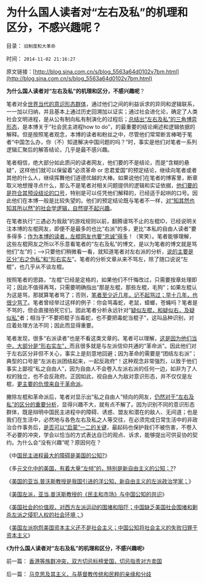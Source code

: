 # 为什么国人读者对“左右及私”的机理和区分，不感兴趣呢？

目录： `旧制度和大革命` 

时间： `2014-11-02 21:16:27` 

原文链接：[http://blog.sina.com.cn/s/blog_5563a64d0102v7bm.html](http://blog.sina.com.cn/s/blog_5563a64d0102v7bm.html)

**为什么国人读者对“左右及私”的机理和区分，不感兴趣呢**？

笔者对全[世界当代的意识形态群体](../../../2014/4/18/全人类的社会体制和意识形态的逻辑转化和关系图.md)，通过他们之间的利益诉求的异同和逻辑联系，一一加以归纳，并且基本上通过历史回溯加以证实；通过社会进化论，确定了人类社会文明进程，是从公有制向私有制演化的过程后；[总结出“左右及私”的三角博弈形态](../../../2014/4/13/三角演义与传统左右派之间的转化，人权成为金标准.md)，是本博关于“社会民主进程how
to
do”，的最重要的结论阐述和逻辑依据的解释。但是按照笔者观念，本博的读者和粉丝之中，尽管他们常常断言棒喝于笔者“中国怎么办，你（不）知道解决中国问题的吗？”时，事实是他们对笔者一系列逻辑汇聚后的解答结论，几乎是最不感兴趣。

笔者相信，绝大部分如此质问的读者网友，他们要的不是结论，而是“含糊的悬疑”，这样他们就可以保留着“必须革命 or
忠君爱国”的预定结论，继续向笔者或者其他的什么人，继续挥舞他们道德优越的大棒。如果说他们在笔者的博客里，断章取义地想搜寻点什么，那么不是笔者对相关问题提供的逻辑和实证依据，[他们要的是符合其预设结论的口号](../../../2013/4/7/预设革命前提的混帐“whyHowTo”成为混蛋的Nuts：.md)，特别是可以任凭他们解释的，已经适于起哄的口号。因此他们在本博一般是比较失望的。他们的预定结论既与笔者不一样，[对“知其然也知其所以然”的社会学逻辑，自然提不起兴趣](../../../2014/4/12/左棍都是不欲知其所以然的革命信仰者.md)。

在笔者执行“三遇必为我敌”的游戏规则以前，翻腾谩骂不止的左棍ID，已经说明关注本博的左棍网友，即便不是最多的也比“右派”的多，更比“本私的自由人读者”要多得多；[作为本博的读者，左棍网友也要“忠诚”得多](../../../2014/4/11/传统道德之“谦虚的义务”，左棍“断言棒喝”有广泛的同情者.md)！（笑笑）。笔者能够理解，这些左棍网友之所以不乐意看笔者的“左右及私”的博文，是以为笔者的博文就是骂他们“左”的；——>只要他们稍微看一看，就知道笔者对左右派的分析，[说的主要是区分“右之伪私”和“形右实左](../../../2011/3/5/（利益沟通学＝敌我识别学）HOWTO.md)”。笔者的分析文章从来不骂左，除了随口说说“左棍”，也几乎从不谈左棍。

按照笔者的思路，“左棍”已经是定格的，如果他们不忏悔改过，只需要按章处理即可；因此不值得再骂，只需要明确指出“那是左棍，那些左棍，毛狗”；如果左棍认为这是骂，那就算笔者骂了；否则，[笔者至少近几年，记不起骂过；早十几年，也很少骂了](../../../2008/9/4/“人之初性本善”之“老于世故”.md)。笔者曾经举过这样的例子：你会骂毒蛇，老鼠，蟑螂，苍蝇吗？笔者是不骂的，但会直接拍死它们。因此笔者分析永远针对“[疑似左棍，和疑似右，及疑似私”](../../../2014/4/1/个人主义者敢于认错，公民社会中“认错”的含义.md)者；相当于“不要把棍子当毒蛇，也不要把毒蛇当棍子”，这叫品种识别，对应着处理方法不同；因此而显得重要。

笔者发现，很多“右派读者”也是不看这类文章的。笔者可以理解，[这是因为他们当中，大部分是“形右实左”，](../../../2009/3/26/他人说话的权力轮不到我们誓死保护.md)而且很多就是与左派信仰共通的“革命派”。因此他们对于左右区分非但不关心，事实上是刻意地回避；因为革命的需要是“团结左右派”；典型的口号是“左派右派团结起来，一起反政府”！这种观念非常强烈，以致于他们事实上鄙视“私之自由人”，因为自由人不会卷入左派右派的任何一边，如非为了人权的独立，也不会反政府。正因如此，视自由人为敌对意识形态，并不仅仅是左棍，[更主要的仇恨来自于革命派](../../../2014/10/23/革命家偏好砍杀无辜的自由人，因为“革命的信仰”被冲击.md)。

撇除左棍和革命派后，笔者对显示出“私之自由人”倾向的网友，[仍然对于“左右及私”的区分的重要分析](../../../2013/11/12/先验概念下的“敌我识别”的客观性，自由人怎么办？.md)，显得兴趣不大，就有点不解了。因为识别不同的意识形态群体，既是辩明中国民主进程中的障碍、诱惑、盟友和潜在的敌人、无间道；也是我们在生活中，必然地与各色左右及私之人等交往，在必须完成日常生活中的非政治合作事务后，[是否可以“启蒙”一二的关键](../../../2014/10/24/革命不是民主的通道，不要把煽动革命，当成“启蒙，为民主作贡献”.md)，最起码也保护我们不被伤害，不卷入不必要的冲突，学会以恰当的方式表达自已的观点、诉求，能够提出可供妥协的契约。为什么会“没有兴趣”呢？原因何在？

《中[国民主进程最大的障碍是美国的公知?](../../../2014/3/28/中国民主进程最大的障碍是美国的公知.md)》

《多[元文化中的美国，有着大量“左倾”的，特别是新自由主义的公知；?](../../../2014/4/1/国际“三角演义”中的自由联邦，民粹国，社会主义大家庭.md)?

《[美国的亚当.普沃斯教授是我国引进的洋公知，新自由主义的左派政治学家；](../../../2014/4/9/普沃斯教授《民主和市场》，冒充的数学和滥用的博弈论.md)》

《[美国左派，亚当.普沃斯教授的《民主和市场》与中国公知的共识](../../../2014/4/25/美国左派的《民主和市场》与中国公知的共识.md)》

《[美国社会的价值观，对西方左派运动的围堵和阻吓；中国缺乏美国社会围堵和剿杀左派之侵犯人权的社会环境；](../../../2014/10/18/美国社会的价值观，对西方左派运动的围堵和阻吓.md)》

《[美国左派抱怨美国资本主义还不是社会主义；中国公知将社会主义的失败归罪于资本主义](../../../2014/10/24/美国左派的语境和中国公知的异同，新自由主义者.md)》

《**为什么国人读者对“左右及私”的机理和区分，不感兴趣呢**》

前一篇： [香港等族群冲突，双方切忌标榜爱国，切忌指责对方卖国](../../../2014/11/3/香港等族群冲突，双方切忌标榜爱国，切忌指责对方卖国.md)

后一篇： [马克思及其主义，与基督教传统和民粹的亲缘和分歧](../../../2014/11/1/马克思及其主义，与基督教传统和民粹的亲缘和分歧.md)

